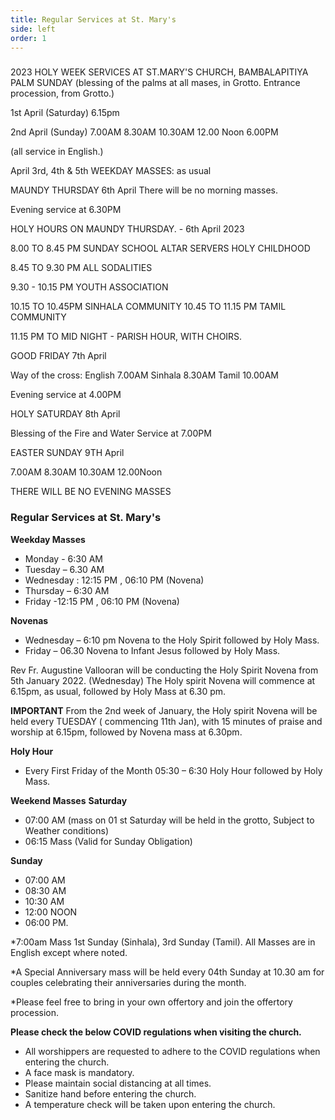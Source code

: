 ```yaml
---
title: Regular Services at St. Mary's
side: left
order: 1
---
```

###


2023
HOLY WEEK SERVICES AT ST.MARY'S CHURCH, BAMBALAPITIYA
PALM SUNDAY
(blessing of the palms at all mases, in Grotto. Entrance procession, from Grotto.)

1st April (Saturday)
6.15pm

2nd April 
(Sunday)
7.00AM
8.30AM
10.30AM
12.00 Noon
6.00PM

(all service in English.)

April 3rd, 4th & 5th
WEEKDAY MASSES: as usual

MAUNDY THURSDAY
6th April 
There will be no morning masses.

Evening service at 6.30PM

HOLY HOURS ON MAUNDY THURSDAY. - 
6th April 2023

8.00 TO 8.45 PM
SUNDAY SCHOOL
ALTAR SERVERS
HOLY CHILDHOOD

8.45 TO 9.30 PM
ALL SODALITIES

9.30 - 10.15 PM
YOUTH ASSOCIATION 

10.15 TO 10.45PM SINHALA COMMUNITY 
10.45 TO 11.15 PM TAMIL COMMUNITY 

11.15 PM TO MID NIGHT - PARISH HOUR, WITH CHOIRS.

GOOD FRIDAY
7th April 

Way of the cross:
English 7.00AM
Sinhala 8.30AM
Tamil 10.00AM

Evening service at 4.00PM

HOLY SATURDAY
8th April

Blessing of the Fire and Water
Service at
7.00PM

EASTER SUNDAY 
9TH April

7.00AM
8.30AM
10.30AM
12.00Noon 

THERE WILL BE NO EVENING MASSES 

### Regular Services at St. Mary's

**Weekday Masses**
* Monday - 6:30 AM
* Tuesday – 6.30 AM
* Wednesday : 12:15 PM , 06:10 PM (Novena)
* Thursday – 6:30 AM
* Friday -12:15 PM , 06:10 PM (Novena)

**Novenas**

* Wednesday – 6:10 pm Novena to the Holy Spirit followed by Holy Mass.
* Friday – 06.30 Novena to Infant Jesus followed by Holy Mass.

Rev Fr. Augustine Vallooran  will be conducting the Holy Spirit Novena from 5th January 2022. (Wednesday)
The Holy spirit Novena will commence at 6.15pm, as usual, followed by Holy Mass at 6.30 pm.

 **IMPORTANT**
From the 2nd week of January, the Holy spirit Novena will be held every TUESDAY ( commencing 11th Jan), with 15 minutes of praise and worship at 6.15pm, followed by Novena  mass at 6.30pm.

**Holy Hour** 

* Every First Friday of the Month 05:30 – 6:30 Holy Hour followed by Holy Mass.

**Weekend Masses**
**Saturday**

* 07:00 AM (mass on 01 st Saturday will be held in the grotto, Subject to Weather conditions)
* 06:15 Mass (Valid for Sunday Obligation)

**Sunday**

* 07:00 AM
* 08:30 AM
* 10:30 AM
* 12:00 NOON
* 06:00 PM.

*7:00am Mass 1st Sunday (Sinhala), 3rd Sunday (Tamil). All Masses are in English except where noted. 

*A Special Anniversary mass will be held every 04th Sunday at 10.30 am for couples celebrating their anniversaries during the month.

*Please feel free to bring in your own  offertory and join the offertory procession.

**Please check the below COVID regulations when visiting the church.**
*  All worshippers are requested to adhere to the COVID regulations when entering the church.
* A face mask is mandatory.
* Please maintain social distancing at all times. 
* Sanitize hand before entering the church. 
* A temperature  check will be taken upon entering the church. 

